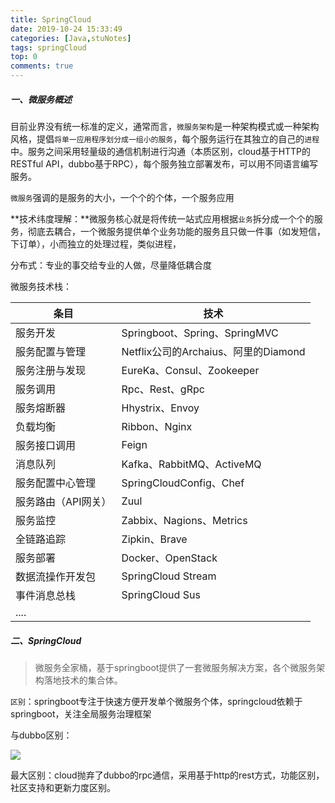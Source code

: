 ```yaml
---
title: SpringCloud
date: 2019-10-24 15:33:49
categories: [Java,stuNotes]
tags: springCloud
top: 0
comments: true
---
```


##### 一、微服务概述

目前业界没有统一标准的定义，通常而言，`微服务架构`是一种架构模式或一种架构风格，提倡`将单一应用程序划分成一组小的服务`，每个服务运行在其独立的自己的`进程`中。服务之间采用轻量级的通信机制进行沟通（本质区别，cloud基于HTTP的RESTful API，dubbo基于RPC），每个服务独立部署发布，可以用不同语言编写服务。

`微服务`强调的是服务的大小，一个个的个体，一个服务应用

**技术纬度理解：**微服务核心就是将传统一站式应用根据`业务`拆分成一个个的服务，彻底去耦合，一个微服务提供单个业务功能的服务且只做一件事（如发短信，下订单），小而独立的处理过程，类似进程，

分布式：专业的事交给专业的人做，尽量降低耦合度

微服务技术栈：

| 条目          | 技术                            |
| ----------- | ----------------------------- |
| 服务开发        | Springboot、Spring、SpringMVC   |
| 服务配置与管理     | Netflix公司的Archaius、阿里的Diamond |
| 服务注册与发现     | EureKa、Consul、Zookeeper       |
| 服务调用        | Rpc、Rest、gRpc                 |
| 服务熔断器       | Hhystrix、Envoy                |
| 负载均衡        | Ribbon、Nginx                  |
| 服务接口调用      | Feign                         |
| 消息队列        | Kafka、RabbitMQ、ActiveMQ       |
| 服务配置中心管理    | SpringCloudConfig、Chef        |
| 服务路由（API网关） | Zuul                          |
| 服务监控        | Zabbix、Nagions、Metrics        |
| 全链路追踪       | Zipkin、Brave                  |
| 服务部署        | Docker、OpenStack              |
| 数据流操作开发包    | SpringCloud Stream            |
| 事件消息总栈      | SpringCloud Sus               |
| ....        |                               |

##### 二、SpringCloud

> 微服务全家桶，基于springboot提供了一套微服务解决方案，各个微服务架构落地技术的集合体。

`区别`：springboot专注于快速方便开发单个微服务个体，springcloud依赖于springboot，关注全局服务治理框架

与dubbo区别：

![](/Users/secret/Desktop/person/git/io/wecret.github.io/source/pho/article/du_cloud.png)

最大区别：cloud抛弃了dubbo的rpc通信，采用基于http的rest方式，功能区别，社区支持和更新力度区别。


